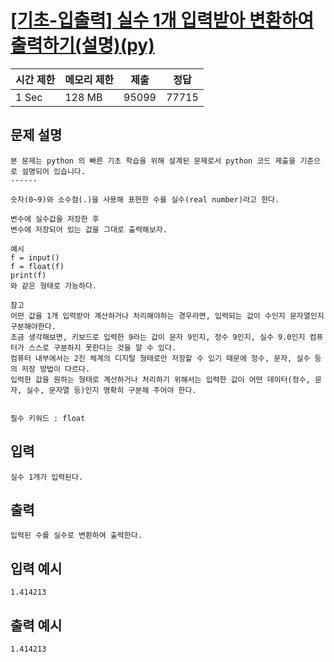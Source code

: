 # [[기초-입출력] 실수 1개 입력받아 변환하여 출력하기(설명)(py)](https://codeup.kr/problem.php?id=6011)

| 시간 제한 | 메모리 제한 | 제출 | 정답 |
| --- | --- | --- | --- |
| 1 Sec | 128 MB | 95099 | 77715 |

## **문제 설명**

```
본 문제는 python 의 빠른 기초 학습을 위해 설계된 문제로서 python 코드 제출을 기준으로 설명되어 있습니다. 
------

숫자(0~9)와 소수점(.)을 사용해 표현한 수를 실수(real number)라고 한다.

변수에 실수값을 저장한 후
변수에 저장되어 있는 값을 그대로 출력해보자.

예시
f = input()
f = float(f)
print(f)
와 같은 형태로 가능하다.

참고
어떤 값을 1개 입력받아 계산하거나 처리해야하는 경우라면, 입력되는 값이 수인지 문자열인지 구분해야한다.
조금 생각해보면, 키보드로 입력한 9라는 값이 문자 9인지, 정수 9인지, 실수 9.0인지 컴퓨터가 스스로 구분하지 못한다는 것을 알 수 있다.
컴퓨터 내부에서는 2진 체계의 디지털 형태로만 저장할 수 있기 때문에 정수, 문자, 실수 등의 저장 방법이 다르다.
입력한 값을 원하는 형태로 계산하거나 처리하기 위해서는 입력한 값이 어떤 데이터(정수, 문자, 실수, 문자열 등)인지 명확히 구분해 주어야 한다.
 

필수 키워드 : float
```

## 입력

```
실수 1개가 입력된다.
```

## 출력

```
입력된 수를 실수로 변환하여 출력한다.
```

## 입력 예시

```
1.414213
```

## 출력 예시

```
1.414213
```
